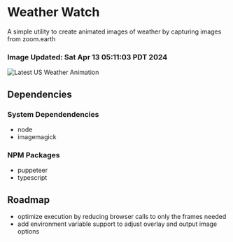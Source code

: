 # Weather Watch

A simple utility to create animated images of weather by capturing images from zoom.earth

### Image Updated: Sat Apr 13 05:11:03 PDT 2024

![Latest US Weather Animation](animations/2024-04-13.webp)

## Dependencies
### System Dependendencies
* node
* imagemagick
### NPM Packages
* puppeteer
* typescript

## Roadmap
* optimize execution by reducing browser calls to only the frames needed
* add environment variable support to adjust overlay and output image options
